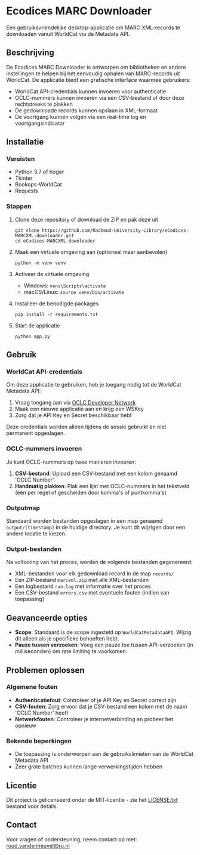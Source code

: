 # Ecodices MARC Downloader

Een gebruiksvriendelijke desktop-applicatie om MARC XML-records te downloaden vanuit WorldCat via de Metadata API.

## Beschrijving

De Ecodices MARC Downloader is ontworpen om bibliotheken en andere instellingen te helpen bij het eenvoudig ophalen van MARC-records uit WorldCat. De applicatie biedt een grafische interface waarmee gebruikers:

- WorldCat API-credentials kunnen invoeren voor authenticatie
- OCLC-nummers kunnen invoeren via een CSV-bestand of door deze rechtstreeks te plakken
- De gedownloade records kunnen opslaan in XML-formaat
- De voortgang kunnen volgen via een real-time log en voortgangsindicator

## Installatie

### Vereisten

- Python 3.7 of hoger
- Tkinter
- Bookops-WorldCat
- Requests

### Stappen

1. Clone deze repository of download de ZIP en pak deze uit
   ```
   git clone https://github.com/Radboud-University-Library/eCodices-MARCXML-downloader.git
   cd eCodices-MARCXML-downloader
   ```

2. Maak een virtuele omgeving aan (optioneel maar aanbevolen)
   ```
   python -m venv venv
   ```

3. Activeer de virtuele omgeving
   - Windows: `venv\Scripts\activate`
   - macOS/Linux: `source venv/bin/activate`

4. Installeer de benodigde packages
   ```
   pip install -r requirements.txt
   ```

5. Start de applicatie
   ```
   python app.py
   ```

## Gebruik

### WorldCat API-credentials

Om deze applicatie te gebruiken, heb je toegang nodig tot de WorldCat Metadata API:

1. Vraag toegang aan via [OCLC Developer Network](https://www.oclc.org/developer/home.en.html)
2. Maak een nieuwe applicatie aan en krijg een WSKey
3. Zorg dat je API Key en Secret beschikbaar hebt

Deze credentials worden alleen tijdens de sessie gebruikt en niet permanent opgeslagen.

### OCLC-nummers invoeren

Je kunt OCLC-nummers op twee manieren invoeren:

1. **CSV-bestand**: Upload een CSV-bestand met een kolom genaamd 'OCLC Number'
2. **Handmatig plakken**: Plak een lijst met OCLC-nummers in het tekstveld (één per regel of gescheiden door komma's of puntkomma's)

### Outputmap

Standaard worden bestanden opgeslagen in een map genaamd `output/[timestamp]` in de huidige directory. Je kunt dit wijzigen door een andere locatie te kiezen.

### Output-bestanden

Na voltooiing van het proces, worden de volgende bestanden gegenereerd:

- XML-bestanden voor elk gedownload record in de map `records/`
- Een ZIP-bestand `marcxml.zip` met alle XML-bestanden
- Een logbestand `run.log` met informatie over het proces
- Een CSV-bestand `errors.csv` met eventuele fouten (indien van toepassing)

## Geavanceerde opties

- **Scope**: Standaard is de scope ingesteld op `WorldCatMetadataAPI`. Wijzig dit alleen als je specifieke behoeften hebt.
- **Pauze tussen verzoeken**: Voeg een pauze toe tussen API-verzoeken (in milliseconden) om rate limiting te voorkomen.

## Problemen oplossen

### Algemene fouten

- **Authenticatiefout**: Controleer of je API Key en Secret correct zijn
- **CSV-fouten**: Zorg ervoor dat je CSV-bestand een kolom met de naam 'OCLC Number' heeft
- **Netwerkfouten**: Controleer je internetverbinding en probeer het opnieuw

### Bekende beperkingen

- De toepassing is onderworpen aan de gebruikslimieten van de WorldCat Metadata API
- Zeer grote batches kunnen lange verwerkingstijden hebben

## Licentie

Dit project is gelicenseerd onder de MIT-licentie - zie het [LICENSE.txt](LICENSE.txt) bestand voor details.

## Contact

Voor vragen of ondersteuning, neem contact op met: ruud.vandenheuvel@ru.nl

